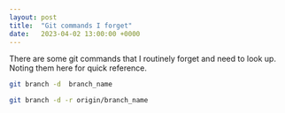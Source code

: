 ```yaml
---
layout: post
title:  "Git commands I forget"
date:   2023-04-02 13:00:00 +0000
---
```

There are some git commands that I routinely forget and need to look up. Noting them here for quick reference. 

``` sh
git branch -d  branch_name
```

``` sh
git branch -d -r origin/branch_name
```
